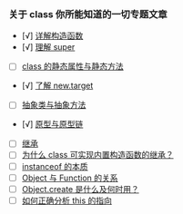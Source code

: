 ### 关于 class 你所能知道的一切专题文章

- [√] [详解构造函数](基础语法特性/详解构造函数.ts)
- [√] [理解 super](基础语法特性/理解super.ts)
- [ ] [class 的静态属性与静态方法](基础语法特性/class的静态属性与静态方法.ts)
- [√] [了解 new.target](基础语法特性/了解new.target.ts)
- [ ] [抽象类与抽象方法](基础语法特性/抽象类与抽象方法.ts)
- [√] [原型与原型链](基础语法特性/原型与原型链.ts)
- [ ] [继承](基础语法特性/继承.ts)
- [ ] [为什么 class 可实现内置构造函数的继承？](基础语法特性/为什么class可实现内置构造函数的继承？.ts)
- [ ] [instanceof 的本质](基础语法特性/instanceof本质.ts)
- [ ] [Object 与 Function 的关系](基础语法特性/Object与Function的关系.ts)
- [ ] [Object.create 是什么及何时用？](基础语法特性/Object.create是什么及何时用？.ts)
- [ ] [如何正确分析 this 的指向](基础语法特性/如何正确分析this的指向.ts)
